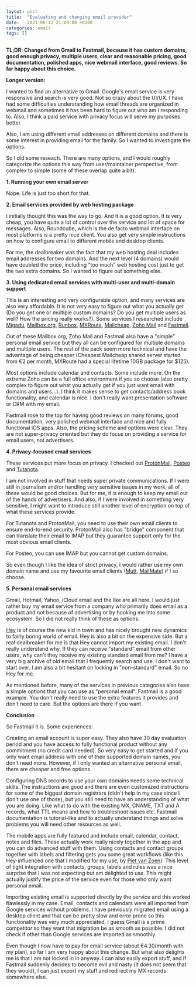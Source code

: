 ```yaml
---
layout: post
title:  "Evaluating and changing email provider"
date:   2021-06-13 21:00:00 +0200
categories: email
tags: []
---
```

**TL;DR: Changed from Gmail to Fastmail, because it has  custom domains, good enough privacy, multiple users, clear and reasonable pricing, good documentation, polished apps, nice webmail interface, good reviews. So far happy about this choice.**

**Longer version:**

I wanted to find an alternative to Gmail. Google's email service is very responsive and search is very good. Not so crazy about the UI/UX. I have had some difficulties understanding how email threads are organized in webmail and sometimes it has been hard to figure out who am I responding to. Also, I think a paid service with privacy focus will serve my purposes better.

Also, I am using different email addresses on different domains and there is some interest in providing email for the family. So I wanted to investigate the options.

So I did some reseach. There are many options, and I would roughly categorize the options this way from user/maintainer perspective, from complex to simple (some of these overlap quite a bit):

**1. Running your own email server**

Nope. Life is just too short for that.

**2. Email services provided by web hosting package**

I initially thought this was the way to go. And it is a good option. It is very cheap, you have quite a lot of control over the service and lot of space for messages. Also, Roundcube, which is the de facto webmail interface on most platforms is a pretty nice client. You also get very simple instructions on how to configure email to different mobile and desktop clients.

For me, the dealbreaker was the fact that my web hosting deal includes email addresses for two domains. And the next level (4 domains) would have doubled the price, including "too much" web hosting cost just to get the two extra domains. So I wanted to figure out something else.

**3. Using dedicated email services with multi-user and multi-domain support**

This is an interesting and very configurable option, and many services are also very affordable. It is not very easy to figure out what you actually get (Do you get one or multiple custom domains? Do you get multiple users as well? How the pricing really works?). Some services I researched include [Migadu](https://www.migadu.com/), [Mailbox.org](https://mailbox.org), [Runbox](https://runbox.com/), [MXRoute](https://mxroute.com/), [Mailcheap](https://www.mailcheap.co/), [Zoho Mail](https://www.zoho.com/mail/) and [Fastmail](https://fastmail.com).

Out of these Mailbox.org, Zoho Mail and Fastmail also have a "simple" personal email service but they all can be configured for multiple domains and multiple users. The rest of the pack seem more technical and have the advantage of being cheaper (Cheapest Mailcheap shared server started from €2 per month, MXRoute had a special lifetime 10GB package for $125).

Most options include calendar and contacts. Some include more. On the extreme Zoho can be a full office environment if you so choose (also pretty complex to figure out what you actually get if you just want email with domains and users...). I think it makes sense to get contacts/address book functionality, and calendar is nice. I don't really want presentation software or CRM with my email.

Fastmail rose to the top for having good reviews on many forums, good documentation, very polished webmail interface and nice and fully functional iOS apps. Also, the pricing scheme and options were clear. They are not super-privacy oriented but they do focus on providing a service for email users, not advertisers.

**4. Privacy-focused email services**

These services put more focus on privacy. I checked out [ProtonMail](https://protonmail.com/), [Posteo](https://posteo.de/en) and [Tutanota](https://tutanota.com).

I am not involved in stuff that needs super private communications. If I were still in journalism and/or handling very sensitive issues in my work, all of these would be good choices. But for me, it is enough to keep my email out of the hands of advertisers. And also, if I were involved in something very sensitive, I might want to introduce still another level of encryption on top of what these services provide.

For Tutanota and ProtonMail, you need to use their own email clients to ensure end-to-end security. ProtonMail also has "bridge" component that can translate their email to IMAP but they guarantee support only for the most obvious email clients.

For Posteo, you can use IMAP but you cannot get custom domains.

So even though I like the idea of strict privacy, I would rather use my own domain name and use my favourite email clients ([Mutt](http://www.mutt.org/), [MailMate](https://freron.com/)) if I so choose.

**5. Personal email services**

Gmail, Hotmail, Yahoo, iCloud email and the like are all here. I would just rather buy my email service from a company who primarily does email as a product and not because of advertising or by hooking me into some ecosystem. So I did not really think of these as options.

[Hey](https://www.hey.com/) is of course the new kid in town and has nicely brought new dynamics to fairly boring world of email. Hey is also a bit on the expensive side. But a real dealbreaker for me is that Hey cannot import my existing email. I don't really understand why. If they can receive "standard" email from other users, why can't they receive my existing standard email from me? I have a very big archive of old email that I frequently search and use. I don't want to start over. I am also a bit hesitant on locking in "non-standard" email. So no Hey for me.

As mentioned before, many of the services in previous categories also have a simple options that you can use as "personal email". Fastmail is a good example. You don't really need to use the extra features it provides and don't need to care. But the options are there if you want.

**Conclusion**

So Fastmail it is. Some experiences:

Creating an email account is super easy. They also have 30 day evaluation period and you have access to fully functional product without any commitment (no credit card needed). So very easy to get started and if you only want email address with one of their supported domain names, you don't need more. However, if I only wanted an alternative personal email, there are cheaper and free options.

Configuring DNS records to use your own domains needs some technical skills. The instructions are good and there are even customized instructions for some of the biggest domain registrars (didn't help in my case since I don't use one of those), but you still need to have an understanding of what you are doing. Like what to do with the existing MX, CNAME, TXT and A records, what TTL means and how to troubleshoot issues etc. Fastmail documentation is tutorial-like and to actually understand things and solve problems you will need other resources as well.

The mobile apps are fully featured and include email, calendar, contact, notes and files. These actually work really nicely together in the app and you can do advanced stuff with them. Using contacts and contact groups together with labels and filtering gets you some great workflows (like this Hey-influenced one that I modified for my use, by [Piet van Zoen](https://piet.me/my-email-workflow-in-fastmail/)). This level of tight integration with contacts, groups, labels and rules was a nice surprise that I was not expecting but am delighted to use. This might actually justify the price of the service even for those who only want personal email.

Importing existing email is supported directly by the service and this worked flawlessly in my case. Email, contacts and calendars were all imported from Google services without problems. I have previously migrated email using a desktop client and that can be pretty slow and error prone so this functionality was very much appreciated. I guess Gmail is a prime competitor so they want that migration be as smooth as possible. I did not check if other than Google services are imported as smoothly.

Even though I now have to pay for email service (about €4.30/month with my plan), so far I am very happy about this change. But what also delights me is that I am not locked in in anyway. I can also easily export stuff, and if Fastmail suddenly decides to become evil and nasty (it does not seem that they would), I can just export my stuff and redirect my MX records somewhere else.









